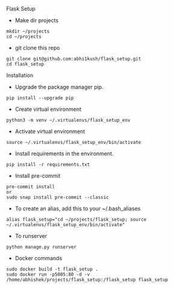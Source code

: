 Flask Setup

* Make dir projects
```
mkdir ~/projects
cd ~/projects
```
* git clone this repo
```
git clone git@github.com:abhi1kush/flask_setup.git
cd flask_setup
```

Installation
* Upgrade the package manager pip.
```
pip install --upgrade pip
```
* Create virtual environment
```
python3 -m venv ~/.virtualenvs/flask_setup_env
```
* Activate virtual environment
```
source ~/.virtualenvs/flask_setup_env/bin/activate
```
* Install requirements in the environment.
```
pip install -r requirements.txt
```
* Install pre-commit
```
pre-commit install
or 
sudo snap install pre-commit --classic
```
* To create an alias, add this to your ~/.bash_aliases
```
alias flask_setup="cd ~/projects/flask_setup; source ~/.virtualenvs/flask_setup_env/bin/activate"
```
* To runserver
```
python manage.py runserver
```
* Docker commands
```
sudo docker build -t flask_setup .
sudo docker run -p5005:80 -d -v /home/abhishek/projects/flask_setup:/flask_setup flask_setup
```
